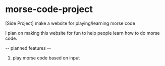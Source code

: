 # morse-code-project
[Side Project] make a website for playing/learning morse code

I plan on making this website for fun to help people learn how to do morse code.

-- planned features --
1. play morse code based on input
